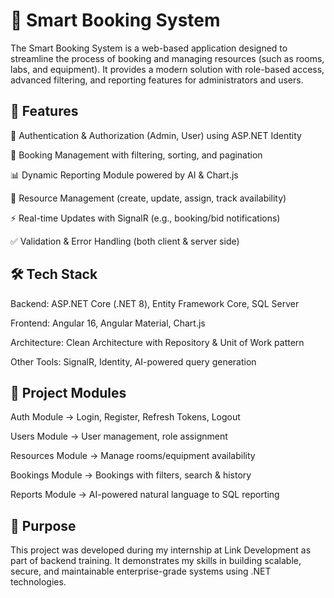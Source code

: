 # 📌 Smart Booking System

The Smart Booking System is a web-based application designed to streamline the process of booking and managing resources (such as rooms, labs, and equipment).
It provides a modern solution with role-based access, advanced filtering, and reporting features for administrators and users.

## 🚀 Features

🔑 Authentication & Authorization (Admin, User) using ASP.NET Identity

📅 Booking Management with filtering, sorting, and pagination

📊 Dynamic Reporting Module powered by AI & Chart.js

📌 Resource Management (create, update, assign, track availability)

⚡ Real-time Updates with SignalR (e.g., booking/bid notifications)

✅ Validation & Error Handling (both client & server side)

## 🛠️ Tech Stack

Backend: ASP.NET Core (.NET 8), Entity Framework Core, SQL Server

Frontend: Angular 16, Angular Material, Chart.js

Architecture: Clean Architecture with Repository & Unit of Work pattern

Other Tools: SignalR, Identity, AI-powered query generation

## 📂 Project Modules

Auth Module → Login, Register, Refresh Tokens, Logout

Users Module → User management, role assignment

Resources Module → Manage rooms/equipment availability

Bookings Module → Bookings with filters, search & history

Reports Module → AI-powered natural language to SQL reporting

## 🎯 Purpose

This project was developed during my internship at Link Development as part of backend training.
It demonstrates my skills in building scalable, secure, and maintainable enterprise-grade systems using .NET technologies.

